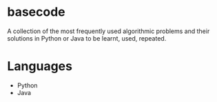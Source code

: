basecode
========

A collection of the most frequently used algorithmic problems and their solutions in Python or Java to be learnt, used, repeated.

# Languages
- Python
- Java
